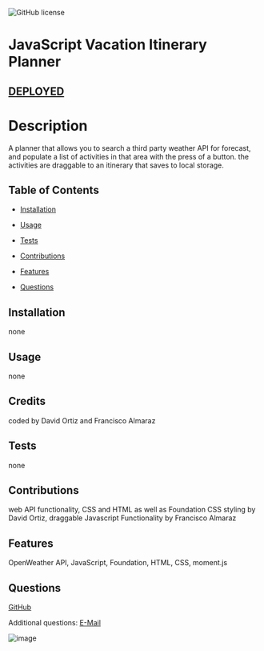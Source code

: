 ![GitHub license](https://img.shields.io/badge/license-MIT-blue.svg)

# JavaScript Vacation Itinerary Planner

## [DEPLOYED](https://mariachimes.github.io/VacationItinerary/)

# Description

A planner that allows you to search a third party weather API for forecast, and populate a list of activities in that area with the press of a button. the activities are draggable to an itinerary that saves to local storage.

## Table of Contents

- [Installation](#installation)

- [Usage](#usage)

- [Tests](#tests)

- [Contributions](#contributions)

- [Features](#features)

- [Questions](#questions)

## Installation

none

## Usage

none

## Credits

coded by David Ortiz and Francisco Almaraz

## Tests

none

## Contributions

web API functionality, CSS and HTML as well as Foundation CSS styling by David Ortiz, draggable Javascript Functionality by Francisco Almaraz

## Features

OpenWeather API, JavaScript, Foundation, HTML, CSS, moment.js

## Questions

[GitHub](https://github.com/mariachiMES)

Additional questions: [E-Mail](mailto:davidjortizmusic@gmail.com)

![image](https://user-images.githubusercontent.com/87109541/131759106-292435a8-bfd3-4835-b180-2220b7eaf453.png)
